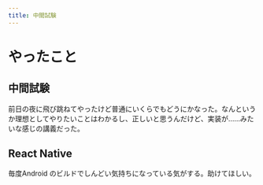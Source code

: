 ```yaml
---
title: 中間試験
---
```


# やったこと

## 中間試験

前日の夜に飛び跳ねてやったけど普通にいくらでもどうにかなった。なんというか理想としてやりたいことはわかるし、正しいと思うんだけど、実装が……みたいな感じの講義だった。

## React Native

毎度Android のビルドでしんどい気持ちになっている気がする。助けてほしい。